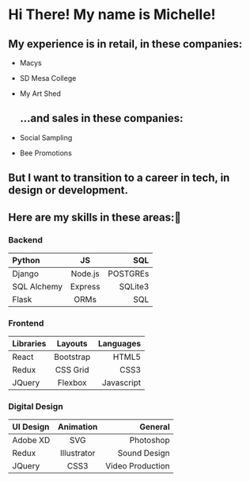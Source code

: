 
# Hi There! My name is Michelle!


  ## My experience is in retail, in these companies:
  * Macys
  * SD Mesa College
  * My Art Shed
  
    ## ...and sales in these companies:
  * Social Sampling
  * Bee Promotions


  ## But I want to transition to a career in tech, in design or development.
  ## Here are my skills in these areas:👋
  
  ### Backend
  | Python               | JS            |   SQL       |
  | :------------------- | :----------:  | ----------: |
  | Django                | Node.js      |  POSTGREs   |
  | SQL Alchemy           | Express      | SQLite3     |
  | Flask                 | ORMs         | SQL         |
  
  
  
  ### Frontend
  | Libraries            | Layouts       |   Languages |
  | :------------------- | :----------:  | ----------: |
  | React                 | Bootstrap    |  HTML5      |
  | Redux                 | CSS Grid     |  CSS3       |
  | JQuery                | Flexbox      | Javascript  |


  ### Digital Design
  | UI Design            | Animation     |   General   |
  | :------------------- | :----------:  | ----------: |
  | Adobe XD              | SVG          |  Photoshop  |
  | Redux                | Illustrator   |  Sound Design     |
  | JQuery               | CSS3          | Video Production  |

  

